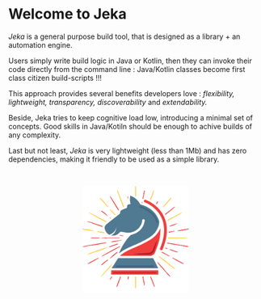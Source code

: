 # Welcome to Jeka

_Jeka_ is a general purpose build tool, that is designed as a library + an automation engine. 

Users simply write build logic in Java or Kotlin, then they can invoke their code directly from the command line : Java/Kotlin classes become first class citizen build-scripts !!!

This approach provides several benefits developers love : _flexibility, lightweight, transparency, discoverability_ and _extendability._ 

Beside, Jeka tries to keep cognitive load low, introducing a minimal set of concepts. Good skills in Java/Kotiln should be 
enough to achive builds of any complexity.

Last but not least, _Jeka_ is very lightweight (less than 1Mb) and has zero dependencies, making it friendly to be used as a simple library.

<br/>
<p align="center">
<img src="images/knight-color-logo.svg" width='210' height='210'/>
</p>

